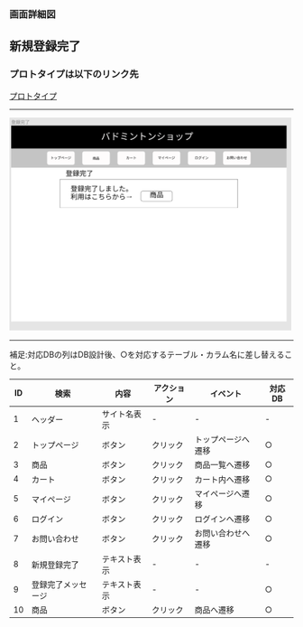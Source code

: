 ### 画面詳細図
## 新規登録完了
### プロトタイプは以下のリンク先
[プロトタイプ](https://www.figma.com/file/xd5QU5AZieLSmIfT1NGZW3/original?node-id=30%3A1294)
*****
<img src="../img/新規登録完了.png" width="500">

*****

補足:対応DBの列はDB設計後、○を対応するテーブル・カラム名に差し替えること。

| ID | 検索 | 内容 | アクション | イベント | 対応DB |
|----|-----|-----|---------|--------|-------|
|1|ヘッダー|サイト名表示|-|-|-|
|2|トップページ|ボタン|クリック|トップページへ遷移|○|
|3|商品|ボタン|クリック|商品一覧へ遷移|○|
|4|カート|ボタン|クリック|カート内へ遷移|○|
|5|マイページ|ボタン|クリック|マイページへ遷移|○|
|6|ログイン|ボタン|クリック|ログインへ遷移|○|
|7|お問い合わせ|ボタン|クリック|お問い合わせへ遷移|○|
|8|新規登録完了|テキスト表示|-|-|-|
|9|登録完了メッセージ|テキスト表示|-|-|○|
|10|商品|ボタン|クリック|商品へ遷移|○|



